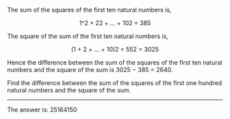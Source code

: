 The sum of the squares of the first ten natural numbers is,

<p align="center">1^2 + 22 + ... + 102 = 385</p>

The square of the sum of the first ten natural numbers is,

<p align="center">(1 + 2 + ... + 10)2 = 552 = 3025</p>

Hence the difference between the sum of the squares of the first ten natural numbers and the square of the sum is 3025 − 385 = 2640.

Find the difference between the sum of the squares of the first one hundred natural numbers and the square of the sum.

---

The answer is: 25164150